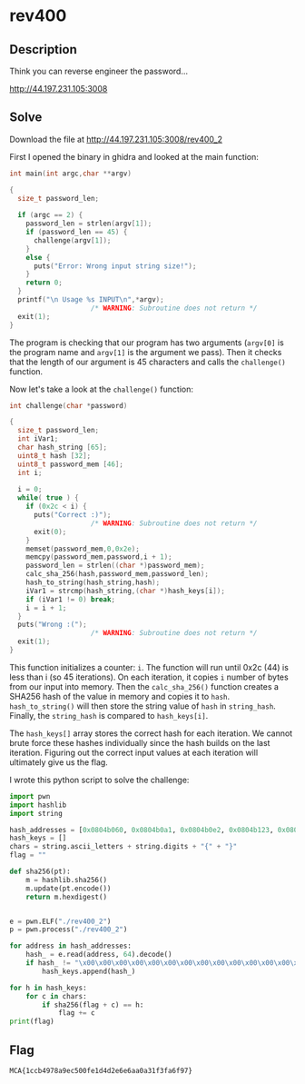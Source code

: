 # rev400

## Description
Think you can reverse engineer the password…

http://44.197.231.105:3008

## Solve
Download the file at http://44.197.231.105:3008/rev400_2

First I opened the binary in ghidra and looked at the main function:
```c
int main(int argc,char **argv)

{
  size_t password_len;
  
  if (argc == 2) {
    password_len = strlen(argv[1]);
    if (password_len == 45) {
      challenge(argv[1]);
    }
    else {
      puts("Error: Wrong input string size!");
    }
    return 0;
  }
  printf("\n Usage %s INPUT\n",*argv);
                    /* WARNING: Subroutine does not return */
  exit(1);
}
```

The program is checking that our program has two arguments (`argv[0]` is the program name and `argv[1]` is the argument we pass). Then it checks that the length of our argument is 45 characters and calls the `challenge()` function.

Now let's take a look at the `challenge()` function:
```c
int challenge(char *password)

{
  size_t password_len;
  int iVar1;
  char hash_string [65];
  uint8_t hash [32];
  uint8_t password_mem [46];
  int i;
  
  i = 0;
  while( true ) {
    if (0x2c < i) {
      puts("Correct :)");
                    /* WARNING: Subroutine does not return */
      exit(0);
    }
    memset(password_mem,0,0x2e);
    memcpy(password_mem,password,i + 1);
    password_len = strlen((char *)password_mem);
    calc_sha_256(hash,password_mem,password_len);
    hash_to_string(hash_string,hash);
    iVar1 = strcmp(hash_string,(char *)hash_keys[i]);
    if (iVar1 != 0) break;
    i = i + 1;
  }
  puts("Wrong :(");
                    /* WARNING: Subroutine does not return */
  exit(1);
}
```

This function initializes a counter: `i`. The function will run until 0x2c (44) is less than i (so 45 iterations). On each iteration, it copies `i` number of bytes from our input into memory. Then the `calc_sha_256()` function creates a SHA256 hash of the value in memory and copies it to `hash`. `hash_to_string()` will then store the string value of `hash` in `string_hash`. Finally, the `string_hash` is compared to `hash_keys[i]`.

The `hash_keys[]` array stores the correct hash for each iteration. We cannot brute force these hashes individually since the hash builds on the last iteration. Figuring out the correct input values at each iteration will ultimately give us the flag.

I wrote this python script to solve the challenge:
```python
import pwn
import hashlib
import string

hash_addresses = [0x0804b060, 0x0804b0a1, 0x0804b0e2, 0x0804b123, 0x0804b164, 0x0804b1a5, 0x0804b1e6, 0x0804b227, 0x0804b268, 0x0804b2a9, 0x0804b2ea, 0x0804b32b, 0x0804b36c, 0x0804b3ad, 0x0804b3ee, 0x0804b42f, 0x0804b470, 0x0804b4b1, 0x0804b4f2, 0x0804b533, 0x0804b574, 0x0804b5b5, 0x0804b5f6, 0x0804b637, 0x0804b678, 0x0804b6b9, 0x0804b6fa, 0x0804b73b, 0x0804b77c, 0x0804b7bd, 0x0804b7fe, 0x0804b83f, 0x0804b880, 0x0804b8c1, 0x0804b902, 0x0804b943, 0x0804b984, 0x0804b9c5, 0x0804ba06, 0x0804ba47, 0x0804ba88, 0x0804bac9, 0x0804bb0a, 0x0804bb4b, 0x0804bb8c, 0x0804bbcd, 0x0804bc0e, 0x0804bc4f, 0x0804bc90]
hash_keys = []
chars = string.ascii_letters + string.digits + "{" + "}"
flag = ""

def sha256(pt):
	m = hashlib.sha256()
	m.update(pt.encode())
	return m.hexdigest()


e = pwn.ELF("./rev400_2")
p = pwn.process("./rev400_2")

for address in hash_addresses:
	hash_ = e.read(address, 64).decode()
	if hash_ != "\x00\x00\x00\x00\x00\x00\x00\x00\x00\x00\x00\x00\x00\x00\x00\x00\x00\x00\x00\x00\x00\x00\x00\x00\x00\x00\x00\x00\x00\x00\x00\x00\x00\x00\x00\x00\x00\x00\x00\x00\x00\x00\x00\x00\x00\x00\x00\x00\x00\x00\x00\x00\x00\x00\x00\x00\x00\x00\x00\x00\x00\x00\x00\x00":
		hash_keys.append(hash_)

for h in hash_keys:
	for c in chars:
		if sha256(flag + c) == h:
			flag += c
print(flag)
```

## Flag
```
MCA{1ccb4978a9ec500fe1d4d2e6e6aa0a31f3fa6f97}
```